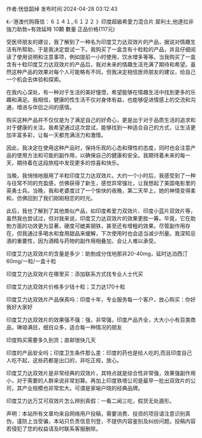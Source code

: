 <p>作者:恍低韶绰 发布时间:2024-04-28 03:12:43</p>
<p>《✅港澳代购薇信：６１４１_６１２２ 》印度超級希愛力混合片 犀利士,他達拉非 強力助勃+有效延時 10顆 數量 正品价格(117元) </p>
									<p></p><p>受医师朋友的建议，我了解到了一种名为印度艾力达双效片的产品，据说对情趣生活有所帮助，于是我决定尝试一下。我购买了一盒含有十粒粒的产品，并且仔细阅读了使用说明和注意事项，例如提前一小时使用，饮水增多等等。当我购买了一盒含有十粒印度艾力达双效片的产品后，我对未来的情趣生活充满了期待和希望。虽然这种产品的效果对每个人可能略有不同，但我决定相信医师朋友的建议，给自己一个机会去体验和探索。</p><p></p><p>在我内心深处，有一种对于生活的美好憧憬，希望能够在情趣生活中找到更多的乐趣和满足。我相信，健康的性生活不仅对身体有益，也能够促进情感上的交流和沟通，增进与伴侣之间的感情。</p><p></p><p>购买这种产品并不仅仅是为了满足自己的好奇心，更是出于对于品质生活的追求和对于健康的关注。我希望通过这次尝试，能够找到一种适合自己的方式，让生活更加丰富多彩，让每一天都充满活力和激情。</p><p></p><p>因此，我决定在使用这种产品时，保持乐观的心态和理性的态度，同时也会注意产品的使用方法和可能的副作用，以确保自己的健康和安全。我期待着未来的每一天，期待着在这段旅程中发现更多的惊喜和快乐。</p><p></p><p></p><p></p><p></p><p>当晚，我悄悄地服用了半粒印度艾力达双效片。大约一个小时后，我感受到了一种与往常不同的充盈感，仿佛获得了新生，感觉异常强壮，让我想起了美国电影里的英勇士兵。当晚，我和老婆度过了一个愉快的夜晚，第二天早上，她的神情变得柔和，仿佛回到了我们刚刚相恋的时光。</p><p></p><p></p><p></p><p>此后，我也了解到了其他类似产品，如印度希爱力双效片、印度小蓝片双效片等，虽然我也尝试过，但对我来说，印度艾力达双效片的效果更胜一筹。毕竟，它在助勃方面的功效更为显著，硬度可媲美钢铁，甚至还有增粗的效果。尽管副作用存在，但我通过多喝水和食用甜品来缓解，下次使用时也会适当减少剂量。我深知忌酒的重要性，因为酒精与药物的副作用相叠加，会让人难以承受。</p><p></p><p></p><p></p><p></p><p>印度艾力达双效片的含量是多少：助勃成分伐地那非20-40mg，延时达泊西汀60mg/一粒/一盒十粒</p><p></p><p>印度艾力达双效片在哪里买：添加联系方式找专业人士代买</p><p></p><p>印度艾力达双效片价格多少钱十粒；艾力达170十粒</p><p></p><p>印度艾力达双效片产品保真吗：印度十年，专业服务每一个客户，放心购买：你好我好大家好</p><p></p><p>印度艾力达双效片的效果强不强：强，非常强，印度产品齐全，大大小小有百类商品，琳琅满目，细目众多，适合每一种情况的朋友</p><p></p><p>印度购买需要多久到货；直邮很快几天</p><p></p><p>印度的产品安全吗；印度卫生条件那么差：印度的药也是给人吃的,而且印度自己人吃不起，这些药都是出口的，非吃正规，放心。</p><p></p><p>印度艾力达双效片是非常经典的双效片，其特点就是综合性非常强，效果强副作用小，对于需要的人群来说非常划算。再加上印度铁塔公司是最早一批出双效片的公司，其产业规模也非常宏大。可谓是家喻户晓的经典品牌。</p><p></p><p>印度艾力达万艾可双效片怎么辨别真假：一看二闻三吃，假货无处遁形。</p><p></p>				声明：本站所有文章均来自网络用户投稿，需要消费、投资的项目请注意识别真伪，谨防上当受骗，本站只负责信息刊登，不提供内容鉴别及纠纷问题。投稿内容若侵犯了您的权益请及时联系客服删除。				
